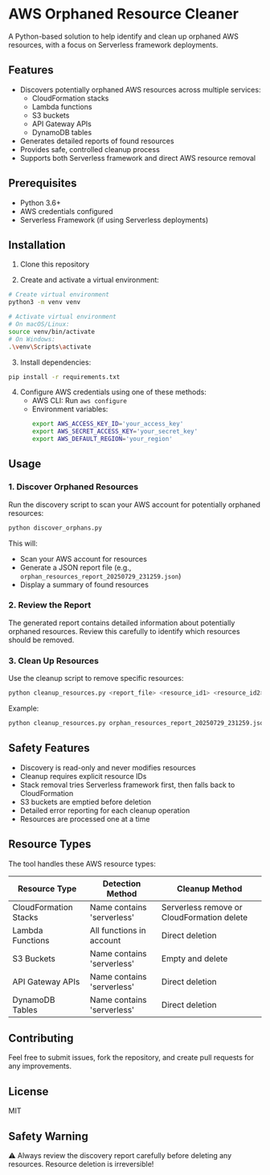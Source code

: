 # AWS Orphaned Resource Cleaner

A Python-based solution to help identify and clean up orphaned AWS resources, with a focus on Serverless framework deployments.

## Features

- Discovers potentially orphaned AWS resources across multiple services:
  - CloudFormation stacks
  - Lambda functions
  - S3 buckets
  - API Gateway APIs
  - DynamoDB tables
- Generates detailed reports of found resources
- Provides safe, controlled cleanup process
- Supports both Serverless framework and direct AWS resource removal

## Prerequisites

- Python 3.6+
- AWS credentials configured
- Serverless Framework (if using Serverless deployments)

## Installation

1. Clone this repository

2. Create and activate a virtual environment:
```bash
# Create virtual environment
python3 -m venv venv

# Activate virtual environment
# On macOS/Linux:
source venv/bin/activate
# On Windows:
.\venv\Scripts\activate
```

3. Install dependencies:
```bash
pip install -r requirements.txt
```

4. Configure AWS credentials using one of these methods:
   - AWS CLI: Run `aws configure`
   - Environment variables:
     ```bash
     export AWS_ACCESS_KEY_ID='your_access_key'
     export AWS_SECRET_ACCESS_KEY='your_secret_key'
     export AWS_DEFAULT_REGION='your_region'
     ```

## Usage

### 1. Discover Orphaned Resources

Run the discovery script to scan your AWS account for potentially orphaned resources:

```bash
python discover_orphans.py
```

This will:
- Scan your AWS account for resources
- Generate a JSON report file (e.g., `orphan_resources_report_20250729_231259.json`)
- Display a summary of found resources

### 2. Review the Report

The generated report contains detailed information about potentially orphaned resources. Review this carefully to identify which resources should be removed.

### 3. Clean Up Resources

Use the cleanup script to remove specific resources:

```bash
python cleanup_resources.py <report_file> <resource_id1> <resource_id2> ...
```

Example:
```bash
python cleanup_resources.py orphan_resources_report_20250729_231259.json my-stack-name my-lambda-function
```

## Safety Features

- Discovery is read-only and never modifies resources
- Cleanup requires explicit resource IDs
- Stack removal tries Serverless framework first, then falls back to CloudFormation
- S3 buckets are emptied before deletion
- Detailed error reporting for each cleanup operation
- Resources are processed one at a time

## Resource Types

The tool handles these AWS resource types:

| Resource Type | Detection Method | Cleanup Method |
|--------------|------------------|----------------|
| CloudFormation Stacks | Name contains 'serverless' | Serverless remove or CloudFormation delete |
| Lambda Functions | All functions in account | Direct deletion |
| S3 Buckets | Name contains 'serverless' | Empty and delete |
| API Gateway APIs | Name contains 'serverless' | Direct deletion |
| DynamoDB Tables | Name contains 'serverless' | Direct deletion |

## Contributing

Feel free to submit issues, fork the repository, and create pull requests for any improvements.

## License

MIT

## Safety Warning

⚠️ Always review the discovery report carefully before deleting any resources. Resource deletion is irreversible!
